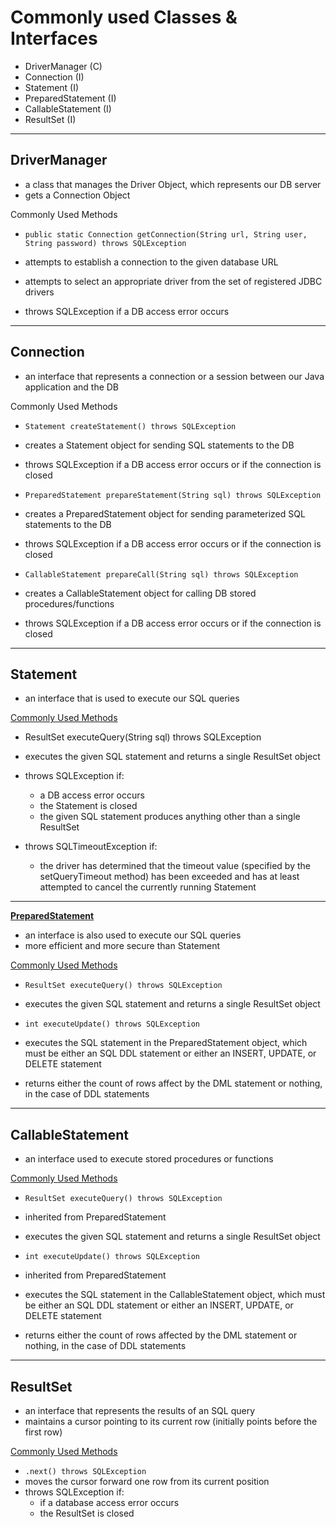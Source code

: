 # Commonly used Classes & Interfaces

*   DriverManager (C)
*   Connection (I)
*   Statement (I)
*   PreparedStatement (I)
*   CallableStatement (I)
*   ResultSet (I)

---

## DriverManager

*   a class that manages the Driver Object, which represents our DB server
*   gets a Connection Object

Commonly Used Methods

*   `public static Connection getConnection(String url, String user, String password) throws SQLException`

*   attempts to establish a connection to the given database URL
*   attempts to select an appropriate driver from the set of registered JDBC drivers
*   throws SQLException if a DB access error occurs

---

## Connection

*   an interface that represents a connection or a session between our Java application and the DB

Commonly Used Methods

*   `Statement createStatement() throws SQLException`

*   creates a Statement object for sending SQL statements to the DB
*   throws SQLException if a DB access error occurs or if the connection is closed

*   `PreparedStatement prepareStatement(String sql) throws SQLException`

*   creates a PreparedStatement object for sending parameterized SQL statements to the DB
*   throws SQLException if a DB access error occurs or if the connection is closed

*   `CallableStatement prepareCall(String sql) throws SQLException`

*   creates a CallableStatement object for calling DB stored procedures/functions
*   throws SQLException if a DB access error occurs or if the connection is closed

---

## Statement

*   an interface that is used to execute our SQL queries

<span style="text-decoration:underline;">Commonly Used Methods</span>

*   ResultSet executeQuery(String sql) throws SQLException

*   executes the given SQL statement and returns a single ResultSet object

*   throws SQLException if:
    *   a DB access error occurs
    *   the Statement is closed
    *   the given SQL statement produces anything other than a single ResultSet

*   throws SQLTimeoutException if:
    *   the driver has determined that the timeout value (specified by the setQueryTimeout method) has been exceeded and has at least attempted to cancel the currently running Statement

---

**<span style="text-decoration:underline;">PreparedStatement</span>**

*   an interface is also used to execute our SQL queries
*   more efficient and more secure than Statement

<span style="text-decoration:underline;">Commonly Used Methods</span>

*   `ResultSet executeQuery() throws SQLException`

*   executes the given SQL statement and returns a single ResultSet object

*   `int executeUpdate() throws SQLException`

*   executes the SQL statement in the PreparedStatement object, which must be either an SQL DDL statement or either an INSERT, UPDATE, or DELETE statement

*   returns either the count of rows affect by the DML statement or nothing, in the case of DDL statements

---

## CallableStatement

*   an interface used to execute stored procedures or functions

<span style="text-decoration:underline;">Commonly Used Methods</span>

*   `ResultSet executeQuery() throws SQLException`

*   inherited from PreparedStatement

*   executes the given SQL statement and returns a single ResultSet object

*   `int executeUpdate() throws SQLException`

*   inherited from PreparedStatement

*   executes the SQL statement in the CallableStatement object, which must be either an SQL DDL statement or either an INSERT, UPDATE, or DELETE statement

*   returns either the count of rows affected by the DML statement or nothing, in the case of DDL statements

---

## ResultSet

*   an interface that represents the results of an SQL query
*   maintains a cursor pointing to its current row (initially points before the first row)

<span style="text-decoration:underline;">Commonly Used Methods</span>

*   `.next() throws SQLException`
*   moves the cursor forward one row from its current position
*   throws SQLException if:
    *   if a database access error occurs
    *   the ResultSet is closed
